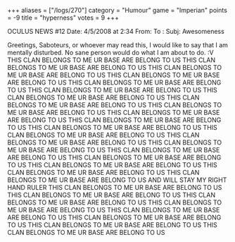+++
aliases = ["/logs/270"]
category = "Humour"
game = "Imperian"
points = -9
title = "hyperness"
votes = 9
+++

OCULUS NEWS #12
Date: 4/5/2008 at 2:34
From: <person>
To  : <same person>
Subj: Awesomeness

Greetings, Saboteurs, or whoever may read this,
I would like to say that I am mentally disturbed. No sane person would
do what I am about to do. :V
THIS CLAN BELONGS TO ME UR BASE ARE BELONG TO US
THIS CLAN BELONGS TO ME UR BASE ARE BELONG TO US
THIS CLAN BELONGS TO ME UR BASE ARE BELONG TO US
THIS CLAN BELONGS TO ME UR BASE ARE BELONG TO US
THIS CLAN BELONGS TO ME UR BASE ARE BELONG TO US
THIS CLAN BELONGS TO ME UR BASE ARE BELONG TO US
THIS CLAN BELONGS TO ME UR BASE ARE BELONG TO US
THIS CLAN BELONGS TO ME UR BASE ARE BELONG TO US
THIS CLAN BELONGS TO ME UR BASE ARE BELONG TO US
THIS CLAN BELONGS TO ME UR BASE ARE BELONG TO US
THIS CLAN BELONGS TO ME UR BASE ARE BELONG TO US
THIS CLAN BELONGS TO ME UR BASE ARE BELONG TO US
THIS CLAN BELONGS TO ME UR BASE ARE BELONG TO US
THIS CLAN BELONGS TO ME UR BASE ARE BELONG TO US
THIS CLAN BELONGS TO ME UR BASE ARE BELONG TO US
THIS CLAN BELONGS TO ME UR BASE ARE BELONG TO US
THIS CLAN BELONGS TO ME UR BASE ARE BELONG TO US
THIS CLAN BELONGS TO ME UR BASE ARE BELONG TO US
THIS CLAN BELONGS TO ME UR BASE ARE BELONG TO US
THIS CLAN BELONGS TO ME UR BASE ARE BELONG TO US
AND <other person> WILL STAY MY RIGHT HAND RULER
THIS CLAN BELONGS TO ME UR BASE ARE BELONG TO US
THIS CLAN BELONGS TO ME UR BASE ARE BELONG TO US
THIS CLAN BELONGS TO ME UR BASE ARE BELONG TO US
THIS CLAN BELONGS TO ME UR BASE ARE BELONG TO US
THIS CLAN BELONGS TO ME UR BASE ARE BELONG TO US
THIS CLAN BELONGS TO ME UR BASE ARE BELONG TO US
THIS CLAN BELONGS TO ME UR BASE ARE BELONG TO US
THIS CLAN BELONGS TO ME UR BASE ARE BELONG TO US